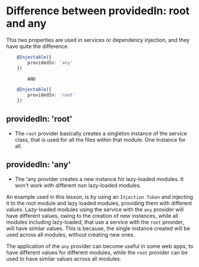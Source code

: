 # Difference between providedIn: root and any

This two properties are used in services or dependency injection, and they have quite the difference.

```Typescript
    @Injectable({
        providedIn: 'any'
    })

        AND

    @Injectable({
        providedIn: 'root'
    })
```

## providedIn: 'root'
- The `root` provider basically creates a singleton instance of the service class, that is used for all the files within that module. One Instance for all.

## providedIn: 'any'
- The 'any provider creates a new instance for lazy-loaded modules. It won't work with different non lazy-loaded modules.

An example used in this lesson, is by using an `Injection Token` and injecting it to the root module and lazy loaded modules, providing them with different values. Lazy-loaded modules using the service with the `any` provider will have different values, owing to the creation of new instances, while all modules including lazy-loaded, that use a service with the `root` provider, will have similar values. This is because, the single instance created will be used across all modules, without creating new ones.

The application of the `any` provider can become useful in some web apps, to have different values for different modules, while the `root` provider can be used to have similar values across all modules.
